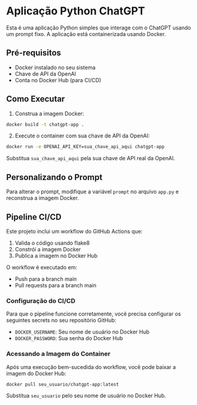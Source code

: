 # Aplicação Python ChatGPT

Esta é uma aplicação Python simples que interage com o ChatGPT usando um prompt fixo. A aplicação está containerizada usando Docker.

## Pré-requisitos

- Docker instalado no seu sistema
- Chave de API da OpenAI
- Conta no Docker Hub (para CI/CD)

## Como Executar

1. Construa a imagem Docker:
```bash
docker build -t chatgpt-app .
```

2. Execute o container com sua chave de API da OpenAI:
```bash
docker run -e OPENAI_API_KEY=sua_chave_api_aqui chatgpt-app
```

Substitua `sua_chave_api_aqui` pela sua chave de API real da OpenAI.

## Personalizando o Prompt

Para alterar o prompt, modifique a variável `prompt` no arquivo `app.py` e reconstrua a imagem Docker.

## Pipeline CI/CD

Este projeto inclui um workflow do GitHub Actions que:

1. Valida o código usando flake8
2. Constrói a imagem Docker
3. Publica a imagem no Docker Hub

O workflow é executado em:
- Push para a branch main
- Pull requests para a branch main

### Configuração do CI/CD

Para que o pipeline funcione corretamente, você precisa configurar os seguintes secrets no seu repositório GitHub:

- `DOCKER_USERNAME`: Seu nome de usuário no Docker Hub
- `DOCKER_PASSWORD`: Sua senha do Docker Hub

### Acessando a Imagem do Container

Após uma execução bem-sucedida do workflow, você pode baixar a imagem do Docker Hub:

```bash
docker pull seu_usuario/chatgpt-app:latest
```

Substitua `seu_usuario` pelo seu nome de usuário no Docker Hub.
